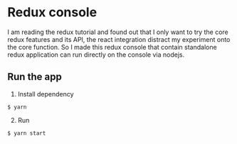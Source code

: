 # Redux console

I am reading the redux tutorial and found out that I only want to try the core redux features and its API, the react integration distract my experiment onto the core function. So I made this redux console that contain standalone redux application can run directly on the console via nodejs.

## Run the app

1. Install dependency
```
$ yarn
```

2. Run

```
$ yarn start
```
